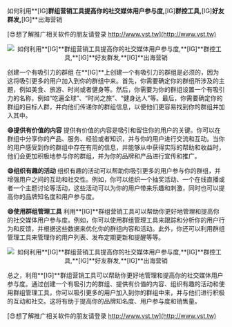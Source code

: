如何利用**[IG]**群组营销工具提高你的社交媒体用户参与度,**[IG]**群控工具,**[IG]**好友群发,**[IG]**出海营销

[😍想了解推广相关软件的朋友请登录 http://www.vst.tw](http://www.vst.tw)

 <center><img src="https://vst.tw/MP4/tuiguang/png/3.png" alt="如何利用**[IG]**群组营销工具提高你的社交媒体用户参与度,**[IG]**群控工具,**[IG]**好友群发,**[IG]**出海营销"></center>

创建一个有吸引力的群组
在**[IG]**上创建一个有吸引力的群组是必须的，因为这将吸引更多的用户加入到你的群组中来。首先，你需要确定你的群组所涉及的主题，例如美食、旅游、时尚或者健身等。然后，你需要为你的群组设置一个有吸引力的名称，例如“吃遍全球”、“时尚之旅”、“健身达人”等。最后，你需要确定你的群组的目标人群，并向他们传递你的群组信息，以便他们更容易找到你的群组并加入其中。

**😄提供有价值的内容**
提供有价值的内容是吸引和留住你的用户的关键。你可以在群组中分享你的产品、服务、经验或者知识，并与你的用户进行交流和互动。当你的用户感受到你的群组中存在有用的信息，并能够从中获得实际的帮助和收益时，他们会更加积极地参与你的群组，并为你的品牌和产品进行宣传和推广。

**😄组织有趣的活动**
组织有趣的活动可以帮助你吸引更多的用户参与你的群组，并增强用户之间的互动和社交性。例如，你可以组织一个抽奖活动、一个在线直播或者一个主题讨论等活动，这些活动可以为你的用户带来乐趣和刺激，同时也可以提高你的品牌知名度和用户参与度。

**😄使用群组管理工具**
利用**[IG]**群组营销工具可以帮助你更好地管理和提高你的社交媒体用户参与度。例如，你可以使用群组管理工具来跟踪和分析你的用户行为和反馈，并根据这些数据来优化你的群组内容和活动。此外，你还可以利用群组管理工具来管理你的用户列表、发布定期更新和提醒等等。

 <center><img src="https://vst.tw/MP4/tuiguang/png/3.png" alt="如何利用**[IG]**群组营销工具提高你的社交媒体用户参与度,**[IG]**群控工具,**[IG]**好友群发,**[IG]**出海营销"></center>

总之，利用**[IG]**群组营销工具可以帮助你更好地管理和提高你的社交媒体用户参与度。通过创建一个有吸引力的群组、提供有价值的内容、组织有趣的活动和使用群组管理工具，你可以吸引更多的用户加入到你的群组中来，并与他们进行积极的互动和社交。这将有助于提高你的品牌知名度、用户参与度和销售量。

[😍想了解推广相关软件的朋友请登录 http://www.vst.tw](http://www.vst.tw)



